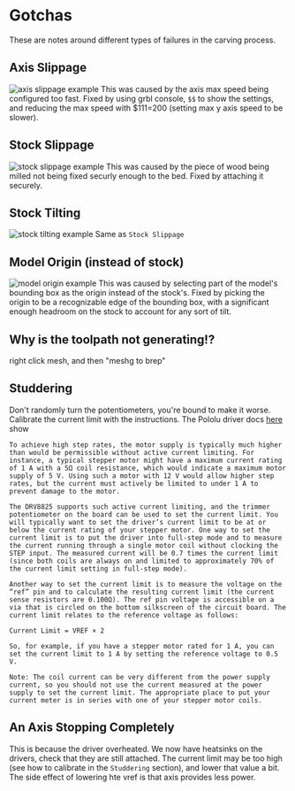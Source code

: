 # Gotchas
These are notes around different types of failures in the carving process.

## Axis Slippage
![axis slippage example](https://lh3.googleusercontent.com/Vf0Y8VVEjJ2XM6gfTe-zDjV55Q0uxVouj7I30cJ42lzLdh7OGVdnMimoT3kyHdOLQLK_bFZwpQ-9uzBsDDFnQawyxHjg7FAltyq_YpEZxONzpE0hcR4VNmeD5QOT6cWFXODRD8_BUH7obDM7atYq0oNkh568E-1l0KG4vwhDXjikSXXXaNR-3JTx0L15P_WX89kGyRpmtolf3IbHBNCT7BkMqBxoR95_NlBa63khJWMHH-fSJSBdm5Vrd2NoZusO7hkE37n5AbcExqvoOXIvyhH6upn_8W8cLLmsFxBdeF2dmzCbGH-sSv5knCX18n9bRZNoiJXoK2Dhk3JcwXWNa42evSBr8GN3y7uU3fq9eRynD_iHYfY9pYFiTFx5wHtW9T_g1K-J71Bzf2xENI_a-WebhN5yRgjgk2pBvUqSXoCnWpQpf5mZg7kRlRFqIzrELEfpw7lcuLZu1GIEIv4qgefaXftw3JQCacwJqEtqoOXcl26EMpzJHyIRE6uitd6PHaJg2PMdd_Dsdooe2D1qjOXh-qd0Cw80uhUgiOxNyBSG34RLnIA6GS0iraqcG1bBsDZ70utNcAxNZDd2TB_r4R2ho-77oCLuJqkWqaskP4SrkCYxTb1zmkbdyqChTBWvuZGBR25poYXyzmoIu7LBDi1v7WIZvzhcxayTII_GtpPrsDtdCqmJZ2eTfmqPz32NN4oCcdx1u4q6DnxGCY0=w690-h300-no)
This was caused by the axis max speed being configured too fast. Fixed by using grbl console, `$$` to show the settings, and reducing the max speed with $111=200 (setting max y axis speed to be slower).

## Stock Slippage
![stock slippage example](https://lh3.googleusercontent.com/6YKA4u-dw940YjIze_3f_o0F8SFl5KL5prnh7_Do42InjSy5k3oyd3c-yxGbHiALIYOR6loodVLiBiFj7hbNlPa4jSL3y-EL85IqTiSvR1EXWWCtUjLUTIdA_onvhK02feYEkwUONnL_jEOCIlU2n4CAN2-dz9Fg0Xx5SzSvl4qwn8GA-kW3N5apUGcNgZg6TCGxPGY6ZvpZuB66oWAqE2OmM6cd70gZYWmxRoDC0OoNUHtBDZ5wYMc9xdN1FRu-Hf_yygz4fZvbUjmLV85O2mNc2EH1RuTuJ8HUfEemo1jwZBHq4jNvnmD7gWEwzB2lyLHy3TG4Opul2XDXOcSC31EDQV_NdwVx7XkNrF7v-RpDr74rlPqz_yBB1KD6_5iEsnkum7dgWHRyuSMvAYY6o32d9AY0Sd3kSEA_ie2SGr2H5mqU6jQla25XWlmHB8wbgKBbYt2qZx69ZQFa50RgZOKcsWHanVFQ_ZtG44U4PDXxbhY6RbMRAG10m2N0g3KY-IPUPE5-TA1nrLMMPfBQ4o2Yl5F32hfgkfGjIGye6YaE-bN7zN2nIAeIFYPqZpuaJ52Cr35gbm83ZvTedIn73fnvZg_Q8wUlpz4FYfmN-oDCAzm2ACglQ1btWumpK5CljqW0hv_FtzFczxrRGMxCly6caJbyrSWNXuS4BC602UYa7aEdibXGtcwd0ettvQtJWgic1Rfn0gZUAwjmS6o=w690-h300-no)
This was caused by the piece of wood being milled not being fixed securly enough to the bed. Fixed by attaching it securely.

## Stock Tilting
![stock tilting example](https://lh3.googleusercontent.com/TAGg_NbH2bvvy6UUZl_5ei28SwbjK26DU1DIArqDUK3FyZzLX3r0ULFSAph8NOIbOFqiKsIxAeU5NCbYqucJ9vn9xD515G7MOkKrXSUOOhmWLBMeKNv9lEcPw5b-VvpMQmRcfECuc5EAOWTOpUeNOdcEh3FO4SmF_sxWkMm3U2aUuWku5_l2_KIZPMYn1WW3jV7dxM-1JlUYcOcJxsLtHBp7pvMhCBc3Szd-9DwSefqUjHY5YeLk5Ai_wz4w0ODAweCuJJbsX6SFEPSTrBq6hj1qv1MCTTXz9KK5-pNIW5UBbNM6nesH339KJVCXdCw9KHFqmyIvALAQIVlx27LcBK5DtKom5tTqKsbIqwFNLiY_kJ3jFiP-XtA_YLxyBQfufdUh0d0vPW0yfNBPo1ZL8xVrpm3u7am5NoiHYEKIJjE41qlZ-5GuNfPwVkaSETcoFgc8ywKAcJVnJw5ZeIKU6T_SxWPj_wWWZpvO4BCeN1msu7AMToesLa4IYpbRO9499ZU5jd3kdQRKxQw5o6fPXWFW0eMK_39fFAPvaBoZDpbmaQDOTLPZLj-17JQE8gcjujOVOzbffTsNRdM6ple661QJb47N8YalC9SrYuohtQucZvMLtHFl8tDt8Se9XPSKKNqgdMWW9L0zbHIcxIVcRvM11vBb7HAvQs3wchCoBcWNt2Uip04s4R3GYjtfRaR-4LTcxYqpsQNkjOIbXJc=w690-h300-no)
Same as `Stock Slippage`

## Model Origin (instead of stock)
![model origin example](https://lh3.googleusercontent.com/5Rb-ZSzZFDaninfDXt5FVSv54ZFPO3YPs4qB9GPZXhAcuzTi9tC0n2zDV6-qIzB_at-JtLGqfSBiFv2VKmg3dzT2kL5WLJw5bpFtXIv03030YuJ1XTXKcDOQkVxNNPNzoSaIEdkV_iw0_QlpLNtz453sxpPV01c77xiRpWPS0SfK0g1eTHync5w49NxA8rlEKdJw_KvTz4cPZf7_ePxnFTwcU8m4qEJBeVEpNlQfp5Le6vB5vqMfnBeIcVNmV0pbdkD-65LxMVt7RTTPaKKBGZ5zQJrM_TcFhgLKIhd5p1XPeDRIuXkpw4VafWayWM2IhL7rjPJC_46ELW1tNr9cZx21IMgJUjZy9jK6BK5SbKO5tUk8nmYWQ7vnQDQEWOPzYqiubeNjyErWmoiRokIZmCK4HhNdfE915587fkl2cTEG9pWxqPzebYw6zXn7O_Fm9u1omaj9ECfmpYmQoNmMw6yNGkGigWklXzD3n91msOYaweW9xWOH4CUhBVI-88i-a7fjBrO-2rVqqRr8SJLgchaMoW_USzjYhG7h2ievUGTHMBH1hUVwvQtkAPpGYyb_QOwHW0yraCK3tlq00-CMs_T3-QZaiYfGl9og3oi5vpTn9W1Rbu5Nhui2DJq8YB5R6sjibgcyxVtNKQK2exXe7_vGegr-iEKA1svmnorK6yswAtDVSruunZEs8orRdYgz0pp2NQeo-TATmd2Z3JA=w690-h300-no)
This was caused by selecting part of the model's bounding box as the origin instead of the stock's.
Fixed by picking the origin to be a recognizable edge of the bounding box, with a significant enough headroom on the stock to account for any sort of tilt.


## Why is the toolpath not generating!?
right click mesh, and then "meshg to brep"

## Studdering
Don't randomly turn the potentiometers, you're bound to make it worse. Calibrate the current limit with the instructions.
The Pololu driver docs [here](https://www.pololu.com/product/2133) show
```
To achieve high step rates, the motor supply is typically much higher than would be permissible without active current limiting. For instance, a typical stepper motor might have a maximum current rating of 1 A with a 5Ω coil resistance, which would indicate a maximum motor supply of 5 V. Using such a motor with 12 V would allow higher step rates, but the current must actively be limited to under 1 A to prevent damage to the motor.

The DRV8825 supports such active current limiting, and the trimmer potentiometer on the board can be used to set the current limit. You will typically want to set the driver’s current limit to be at or below the current rating of your stepper motor. One way to set the current limit is to put the driver into full-step mode and to measure the current running through a single motor coil without clocking the STEP input. The measured current will be 0.7 times the current limit (since both coils are always on and limited to approximately 70% of the current limit setting in full-step mode).

Another way to set the current limit is to measure the voltage on the “ref” pin and to calculate the resulting current limit (the current sense resistors are 0.100Ω). The ref pin voltage is accessible on a via that is circled on the bottom silkscreen of the circuit board. The current limit relates to the reference voltage as follows:

Current Limit = VREF × 2

So, for example, if you have a stepper motor rated for 1 A, you can set the current limit to 1 A by setting the reference voltage to 0.5 V.

Note: The coil current can be very different from the power supply current, so you should not use the current measured at the power supply to set the current limit. The appropriate place to put your current meter is in series with one of your stepper motor coils.
```

## An Axis Stopping Completely
This is because the driver overheated.
We now have heatsinks on the drivers, check that they are still attached.
The current limit may be too high (see how to calibrate in the `Studdering` section), and lower that value a bit.
The side effect of lowering hte vref is that axis provides less power.


